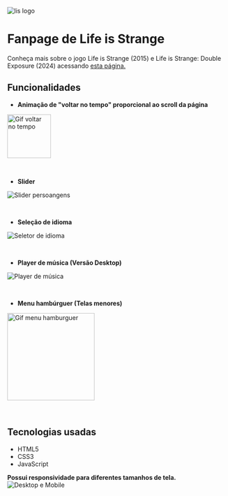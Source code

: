 ![lis logo](https://github.com/user-attachments/assets/605bfd59-52f2-4df9-bf28-d04c47fb4ce3)
# Fanpage de Life is Strange
Conheça mais sobre o jogo Life is Strange (2015) e Life is Strange: Double Exposure (2024) acessando [esta página.](https://life-is-strange-fanpage.vercel.app/)
## Funcionalidades

* **Animação de "voltar no tempo" proporcional ao scroll da página**
 <img src="https://github.com/user-attachments/assets/cb616d93-378f-46ef-ac58-7bc8179bc351" alt="Gif voltar no tempo" width="100">
 
&nbsp;

* **Slider**
<div align="left"> 
  
![Slider persoangens](https://github.com/user-attachments/assets/6bbeda1f-d695-4c02-bb6e-141fca1a61cc)

</div>

&nbsp;

* **Seleção de idioma**
<img src="https://github.com/user-attachments/assets/afcf5c49-5fb5-4f44-8194-e838bca73e23" alt="Seletor de idioma">

&nbsp;

* **Player de música (Versão Desktop)**
<img src="https://github.com/user-attachments/assets/9d404bc4-ac31-46fa-bb0f-c54b7a18e1c3" alt="Player de música">

&nbsp;

* **Menu hambúrguer (Telas menores)**
 <img src="https://github.com/user-attachments/assets/d6caac23-8c17-4a65-9adf-b175434da0d2" alt="Gif menu hamburguer" width="200">

&nbsp;

## Tecnologias usadas
* HTML5
* CSS3
* JavaScript
  
**Possui responsividade para diferentes tamanhos de tela.**
![Desktop e Mobile](https://github.com/user-attachments/assets/b5e67522-23fa-495a-8bdb-fe3592684d92)




